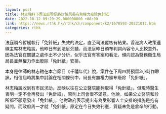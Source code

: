 ```yaml
---
layout: post
title: 林志釉料下周法庭聆訊將討論局長有無權力廢除免針紙
date: 2022-10-12 09:20:29.000000000 +08:00
link: https://news.rthk.hk/rthk/ch/component/k2/1670593-20221012.htm
categories: rthk
---
```


法庭頒令暫緩執行「免針紙」失效的決定，直至司法覆核有結果。香港病人政策連線主席林志釉說，他昨日有到法庭旁聽，而法庭昨日頒布判詞內容令人比較意外，因為法官在關鍵之處作出不少分析，似乎法官有答案和看法，傾向認為醫務衞生局局長並無權力作出廢除「免針紙」安排。

本身是律師的林志釉在本台節目《千禧年代》說，案件在下周四將預留3小時作聆訊，相信屆時將集中討論在相關條例中，局長有無權力頒布廢除「免針紙」。

林志釉說收到有市民求助，反映以往在公立醫院能夠取得「免針紙」，但現時醫生表明一定不會再發出「免針紙」，否則上司會很不滿意。他說，如果公立醫院和診所都不願意發出「免針紙」，他對政府表示提出有為受影響人士安排的措施是抱有疑問。而政府周一才就「免針紙」原定在今日失效刊憲，質疑未免是倉卒的行動。
